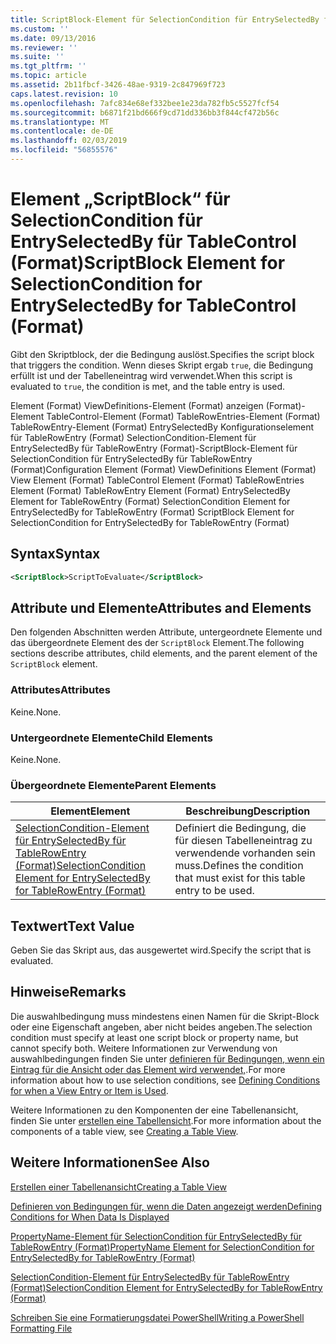 ```yaml
---
title: ScriptBlock-Element für SelectionCondition für EntrySelectedBy für TableControl (Format) | Microsoft-Dokumentation
ms.custom: ''
ms.date: 09/13/2016
ms.reviewer: ''
ms.suite: ''
ms.tgt_pltfrm: ''
ms.topic: article
ms.assetid: 2b11fbcf-3426-48ae-9319-2c847969f723
caps.latest.revision: 10
ms.openlocfilehash: 7afc834e68ef332bee1e23da782fb5c5527fcf54
ms.sourcegitcommit: b6871f21bd666f9cd71dd336bb3f844cf472b56c
ms.translationtype: MT
ms.contentlocale: de-DE
ms.lasthandoff: 02/03/2019
ms.locfileid: "56855576"
---
```

# <a name="scriptblock-element-for-selectioncondition-for-entryselectedby-for-tablecontrol-format"></a><span data-ttu-id="645ba-102">Element „ScriptBlock“ für SelectionCondition für EntrySelectedBy für TableControl (Format)</span><span class="sxs-lookup"><span data-stu-id="645ba-102">ScriptBlock Element for SelectionCondition for EntrySelectedBy for TableControl (Format)</span></span>

<span data-ttu-id="645ba-103">Gibt den Skriptblock, der die Bedingung auslöst.</span><span class="sxs-lookup"><span data-stu-id="645ba-103">Specifies the script block that triggers the condition.</span></span> <span data-ttu-id="645ba-104">Wenn dieses Skript ergab `true`, die Bedingung erfüllt ist und der Tabelleneintrag wird verwendet.</span><span class="sxs-lookup"><span data-stu-id="645ba-104">When this script is evaluated to `true`, the condition is met, and the table entry is used.</span></span>

<span data-ttu-id="645ba-105">Element (Format) ViewDefinitions-Element (Format) anzeigen (Format)-Element TableControl-Element (Format) TableRowEntries-Element (Format) TableRowEntry-Element (Format) EntrySelectedBy Konfigurationselement für TableRowEntry (Format) SelectionCondition-Element für EntrySelectedBy für TableRowEntry (Format)-ScriptBlock-Element für SelectionCondition für EntrySelectedBy für TableRowEntry (Format)</span><span class="sxs-lookup"><span data-stu-id="645ba-105">Configuration Element (Format) ViewDefinitions Element (Format) View Element (Format) TableControl Element (Format) TableRowEntries Element (Format) TableRowEntry Element (Format) EntrySelectedBy Element for TableRowEntry (Format) SelectionCondition Element for EntrySelectedBy for TableRowEntry (Format) ScriptBlock Element for SelectionCondition for EntrySelectedBy for TableRowEntry (Format)</span></span>

## <a name="syntax"></a><span data-ttu-id="645ba-106">Syntax</span><span class="sxs-lookup"><span data-stu-id="645ba-106">Syntax</span></span>

```xml
<ScriptBlock>ScriptToEvaluate</ScriptBlock>
```

## <a name="attributes-and-elements"></a><span data-ttu-id="645ba-107">Attribute und Elemente</span><span class="sxs-lookup"><span data-stu-id="645ba-107">Attributes and Elements</span></span>

<span data-ttu-id="645ba-108">Den folgenden Abschnitten werden Attribute, untergeordnete Elemente und das übergeordnete Element des der `ScriptBlock` Element.</span><span class="sxs-lookup"><span data-stu-id="645ba-108">The following sections describe attributes, child elements, and the parent element of the `ScriptBlock` element.</span></span>

### <a name="attributes"></a><span data-ttu-id="645ba-109">Attributes</span><span class="sxs-lookup"><span data-stu-id="645ba-109">Attributes</span></span>

<span data-ttu-id="645ba-110">Keine.</span><span class="sxs-lookup"><span data-stu-id="645ba-110">None.</span></span>

### <a name="child-elements"></a><span data-ttu-id="645ba-111">Untergeordnete Elemente</span><span class="sxs-lookup"><span data-stu-id="645ba-111">Child Elements</span></span>

<span data-ttu-id="645ba-112">Keine.</span><span class="sxs-lookup"><span data-stu-id="645ba-112">None.</span></span>

### <a name="parent-elements"></a><span data-ttu-id="645ba-113">Übergeordnete Elemente</span><span class="sxs-lookup"><span data-stu-id="645ba-113">Parent Elements</span></span>

|<span data-ttu-id="645ba-114">Element</span><span class="sxs-lookup"><span data-stu-id="645ba-114">Element</span></span>|<span data-ttu-id="645ba-115">Beschreibung</span><span class="sxs-lookup"><span data-stu-id="645ba-115">Description</span></span>|
|-------------|-----------------|
|[<span data-ttu-id="645ba-116">SelectionCondition-Element für EntrySelectedBy für TableRowEntry (Format)</span><span class="sxs-lookup"><span data-stu-id="645ba-116">SelectionCondition Element for EntrySelectedBy for TableRowEntry (Format)</span></span>](./selectioncondition-element-for-entryselectedby-for-tablecontrol-format.md)|<span data-ttu-id="645ba-117">Definiert die Bedingung, die für diesen Tabelleneintrag zu verwendende vorhanden sein muss.</span><span class="sxs-lookup"><span data-stu-id="645ba-117">Defines the condition that must exist for this table entry to be used.</span></span>|

## <a name="text-value"></a><span data-ttu-id="645ba-118">Textwert</span><span class="sxs-lookup"><span data-stu-id="645ba-118">Text Value</span></span>

<span data-ttu-id="645ba-119">Geben Sie das Skript aus, das ausgewertet wird.</span><span class="sxs-lookup"><span data-stu-id="645ba-119">Specify the script that is evaluated.</span></span>

## <a name="remarks"></a><span data-ttu-id="645ba-120">Hinweise</span><span class="sxs-lookup"><span data-stu-id="645ba-120">Remarks</span></span>

<span data-ttu-id="645ba-121">Die auswahlbedingung muss mindestens einen Namen für die Skript-Block oder eine Eigenschaft angeben, aber nicht beides angeben.</span><span class="sxs-lookup"><span data-stu-id="645ba-121">The selection condition must specify at least one script block or property name, but cannot specify both.</span></span> <span data-ttu-id="645ba-122">Weitere Informationen zur Verwendung von auswahlbedingungen finden Sie unter [definieren für Bedingungen, wenn ein Eintrag für die Ansicht oder das Element wird verwendet,](./defining-conditions-for-displaying-data.md).</span><span class="sxs-lookup"><span data-stu-id="645ba-122">For more information about how to use selection conditions, see [Defining Conditions for when a View Entry or Item is Used](./defining-conditions-for-displaying-data.md).</span></span>

<span data-ttu-id="645ba-123">Weitere Informationen zu den Komponenten der eine Tabellenansicht, finden Sie unter [erstellen eine Tabellensicht](./creating-a-table-view.md).</span><span class="sxs-lookup"><span data-stu-id="645ba-123">For more information about the components of a table view, see [Creating a Table View](./creating-a-table-view.md).</span></span>

## <a name="see-also"></a><span data-ttu-id="645ba-124">Weitere Informationen</span><span class="sxs-lookup"><span data-stu-id="645ba-124">See Also</span></span>

[<span data-ttu-id="645ba-125">Erstellen einer Tabellenansicht</span><span class="sxs-lookup"><span data-stu-id="645ba-125">Creating a Table View</span></span>](./creating-a-table-view.md)

[<span data-ttu-id="645ba-126">Definieren von Bedingungen für, wenn die Daten angezeigt werden</span><span class="sxs-lookup"><span data-stu-id="645ba-126">Defining Conditions for When Data Is Displayed</span></span>](./defining-conditions-for-displaying-data.md)

[<span data-ttu-id="645ba-127">PropertyName-Element für SelectionCondition für EntrySelectedBy für TableRowEntry (Format)</span><span class="sxs-lookup"><span data-stu-id="645ba-127">PropertyName Element for SelectionCondition for EntrySelectedBy for TableRowEntry (Format)</span></span>](./propertyname-element-for-selectioncondition-for-entryselectedby-for-tablerowentry-format.md)

[<span data-ttu-id="645ba-128">SelectionCondition-Element für EntrySelectedBy für TableRowEntry (Format)</span><span class="sxs-lookup"><span data-stu-id="645ba-128">SelectionCondition Element for EntrySelectedBy for TableRowEntry (Format)</span></span>](./selectioncondition-element-for-entryselectedby-for-tablecontrol-format.md)

[<span data-ttu-id="645ba-129">Schreiben Sie eine Formatierungsdatei PowerShell</span><span class="sxs-lookup"><span data-stu-id="645ba-129">Writing a PowerShell Formatting File</span></span>](./writing-a-powershell-formatting-file.md)
